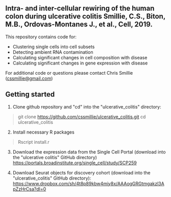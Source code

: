 Intra- and inter-cellular rewiring of the human colon during ulcerative colitis
Smillie, C.S., Biton, M.B., Ordovas-Montanes J., et al., Cell, 2019.
-------------------------------------------------------------------------------

This repository contains code for:
- Clustering single cells into cell subsets
- Detecting ambient RNA contamination
- Calculating significant changes in cell composition with disease
- Calculating significant changes in gene expression with disease

For additional code or questions please contact Chris Smillie (cssmillie@gmail.com)

## Getting started

1. Clone github repository and "cd" into the "ulcerative_colitis" directory:
> git clone https://github.com/cssmillie/ulcerative_colitis.git
> cd ulcerative_colitis

2. Install necessary R packages
> Rscript install.r

3. Download the expression data from the Single Cell Portal (download into the "ulcerative colitis" GitHub directory)
https://portals.broadinstitute.org/single_cell/study/SCP259

4. Download Seurat objects for discovery cohort (download into the "ulcerative_colitis" GitHub directory):
https://www.dropbox.com/sh/4t8p89kbw4miy8x/AAAogGRGtmgakzl3ApZzHrCsa?dl=0
